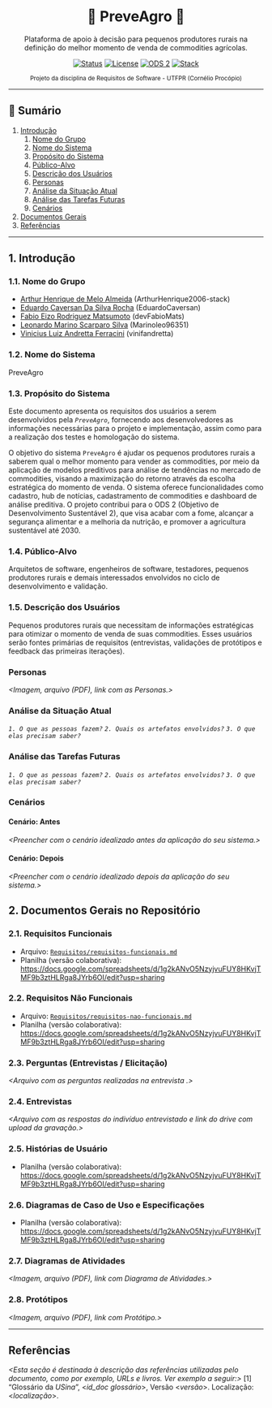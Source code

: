 
<div align="center">

# 🌱 PreveAgro 🌱

Plataforma de apoio à decisão para pequenos produtores rurais na definição do melhor momento de venda de commodities agrícolas.

[![Status](https://img.shields.io/badge/status-em%20defini%C3%A7%C3%A3o-yellow)](#) 
[![License](https://img.shields.io/badge/license-acad%C3%AAmico-lightgrey)](#) 
[![ODS 2](https://img.shields.io/badge/ODS-2%20Fome%20Zero-green)](#) 
[![Stack](https://img.shields.io/badge/foco-requisitos-blue)](#)

<sub>Projeto da disciplina de Requisitos de Software - UTFPR (Cornélio Procópio)</sub>

</div>

---

## 📑 Sumário

1. [Introdução](#1-introdução)
	1. [Nome do Grupo](#11-nome-do-grupo)
	2. [Nome do Sistema](#12-nome-do-sistema)
	3. [Propósito do Sistema](#13-propósito-do-sistema)
	4. [Público-Alvo](#14-público-alvo)
	5. [Descrição dos Usuários](#15-descrição-dos-usuários)
	6. [Personas](#personas)
	7. [Análise da Situação Atual](#análise-da-situação-atual)
	8. [Análise das Tarefas Futuras](#análise-das-tarefas-futuras)
	9. [Cenários](#cenários)
2. [Documentos Gerais](#2-documentos-gerais-no-repositório)
3. [Referências](#referências)

---

## 1. Introdução

### 1.1. Nome do Grupo

- [Arthur Henrique de Melo Almeida](https://github.com/ArthurHenrique2006-stack) (ArthurHenrique2006-stack)
- [Eduardo Caversan Da Silva Rocha](https://github.com/EduardoCaversan) (EduardoCaversan)
- [Fabio Eizo Rodriguez Matsumoto](https://github.com/devFabioMats) (devFabioMats)
- [Leonardo Marino Scarparo Silva](https://github.com/Marinoleo96351) (Marinoleo96351)
- [Vinicius Luiz Andretta Ferracini](https://github.com/vinifandretta) (vinifandretta)

### 1.2. Nome do Sistema

PreveAgro

### 1.3. Propósito do Sistema

Este documento apresenta os requisitos dos usuários a serem desenvolvidos pela *`PreveAgro`*, fornecendo aos desenvolvedores as informações necessárias para o projeto e implementação, assim como para a realização dos testes e homologação do sistema.

O objetivo do sistema `PreveAgro` é ajudar os pequenos produtores rurais a saberem qual o melhor momento para vender as commodities, por meio da aplicação de modelos preditivos para análise de tendências no mercado de commodities, visando a maximização do retorno através da escolha estratégica do momento de venda. O sistema oferece funcionalidades como cadastro, hub de notícias, cadastramento de commodities e dashboard de análise preditiva. O projeto contribui para o ODS 2 (Objetivo de Desenvolvimento Sustentável 2), que visa acabar com a fome, alcançar a segurança alimentar e a melhoria da nutrição, e promover a agricultura sustentável até 2030.

### 1.4. Público-Alvo

Arquitetos de software, engenheiros de software, testadores, pequenos produtores rurais e demais interessados envolvidos no ciclo de desenvolvimento e validação.

### 1.5. Descrição dos Usuários

Pequenos produtores rurais que necessitam de informações estratégicas para otimizar o momento de venda de suas commodities. Esses usuários serão fontes primárias de requisitos (entrevistas, validações de protótipos e feedback das primeiras iterações).

### Personas

*<Imagem, arquivo (PDF), link com as Personas.>*


### Análise da Situação Atual

*`1. O que as pessoas fazem?`*
*`2. Quais os artefatos envolvidos?`*
*`3. O que elas precisam saber?`*

### Análise das Tarefas Futuras

*`1. O que as pessoas fazem?`*
*`2. Quais os artefatos envolvidos?`*
*`3. O que elas precisam saber?`*

### Cenários

#### Cenário: Antes
*<Preencher com o cenário idealizado antes da aplicação do seu sistema.>*


#### Cenário: Depois
*<Preencher com o cenário idealizado depois da aplicação do seu sistema.>*

## 2. Documentos Gerais no Repositório

### 2.1. Requisitos Funcionais

- Arquivo: [`Requisitos/requisitos-funcionais.md`](Requisitos/requisitos-funcionais.md)
- Planilha (versão colaborativa): https://docs.google.com/spreadsheets/d/1g2kANvO5NzyjvuFUY8HKvjTMF9b3ztHLRga8JYrb6OI/edit?usp=sharing  

### 2.2. Requisitos Não Funcionais

- Arquivo: [`Requisitos/requisitos-nao-funcionais.md`](Requisitos/requisitos-nao-funcionais.md)
- Planilha (versão colaborativa): https://docs.google.com/spreadsheets/d/1g2kANvO5NzyjvuFUY8HKvjTMF9b3ztHLRga8JYrb6OI/edit?usp=sharing  

### 2.3. Perguntas (Entrevistas / Elicitação)

*<Arquivo com as perguntas realizadas na entrevista .>*

### 2.4. Entrevistas

*<Arquivo com as respostas do indivíduo entrevistado e link do drive com upload da gravação.>*
### 2.5. Histórias de Usuário

- Planilha (versão colaborativa): https://docs.google.com/spreadsheets/d/1g2kANvO5NzyjvuFUY8HKvjTMF9b3ztHLRga8JYrb6OI/edit?usp=sharing
### 2.6. Diagramas de Caso de Uso e Especificações

- Planilha (versão colaborativa): https://docs.google.com/spreadsheets/d/1g2kANvO5NzyjvuFUY8HKvjTMF9b3ztHLRga8JYrb6OI/edit?usp=sharing
### 2.7. Diagramas de Atividades

*<Imagem, arquivo (PDF), link com Diagrama de Atividades.>*

### 2.8. Protótipos

*<Imagem, arquivo (PDF), link com Protótipo.>*

---

## Referências

*<Esta seção é destinada à descrição das referências utilizadas pelo documento, como por exemplo, URLs e livros. Ver exemplo a seguir:>*
[1] “Glossário da _USina_”, <_id_doc glossário_>, Versão <_versão_>. Localização: <_localização_>.
